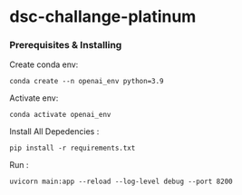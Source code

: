 # dsc-challange-platinum

### Prerequisites  & Installing


Create conda env:


``
conda create --n openai_env python=3.9
``

Activate env:


``
conda activate openai_env
``

Install All Depedencies :

``
pip install -r requirements.txt
``

Run :

``
uvicorn main:app --reload --log-level debug --port 8200
``
